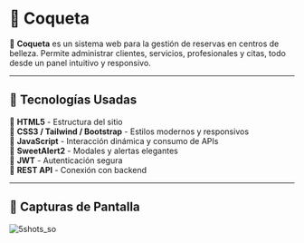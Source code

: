 # 💅 Coqueta  

🌸 **Coqueta** es un sistema web para la gestión de reservas en centros de belleza. Permite administrar clientes, servicios, profesionales y citas, todo desde un panel intuitivo y responsivo.  

---

## 🚀 Tecnologías Usadas  
🔹 **HTML5** - Estructura del sitio  
🔹 **CSS3 / Tailwind / Bootstrap** - Estilos modernos y responsivos  
🔹 **JavaScript** - Interacción dinámica y consumo de APIs  
🔹 **SweetAlert2** - Modales y alertas elegantes  
🔹 **JWT** - Autenticación segura  
🔹 **REST API** - Conexión con backend   

---

## 📸 Capturas de Pantalla  
![5shots_so](https://github.com/user-attachments/assets/bf339537-364f-4821-93fb-983740751b81)


